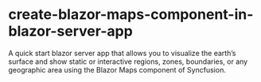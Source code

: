# create-blazor-maps-component-in-blazor-server-app
A quick start blazor server app that allows you to visualize the earth’s surface and show static or interactive regions, zones, boundaries, or any geographic area using the Blazor Maps component of Syncfusion.
